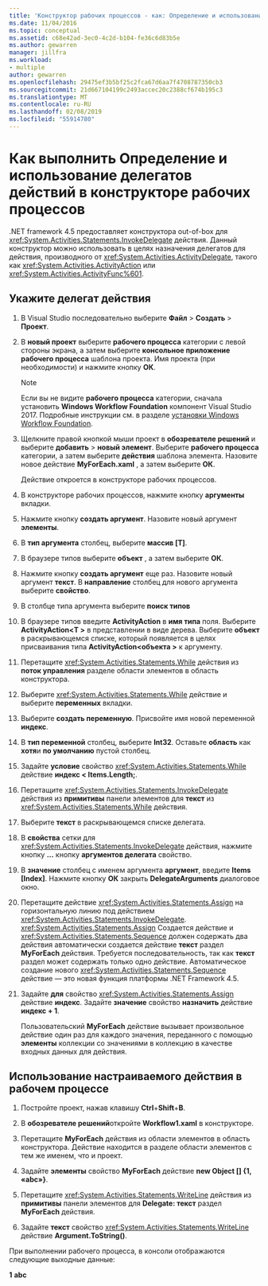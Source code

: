 ```yaml
---
title: 'Конструктор рабочих процессов - как: Определение и использование делегатов действий'
ms.date: 11/04/2016
ms.topic: conceptual
ms.assetid: c68e42ad-3ec0-4c2d-b104-fe36c6d83b5e
ms.author: gewarren
manager: jillfra
ms.workload:
- multiple
author: gewarren
ms.openlocfilehash: 29475ef3b5bf25c2fca67d6aa7f4708787350cb3
ms.sourcegitcommit: 21d667104199c2493accec20c2388cf674b195c3
ms.translationtype: MT
ms.contentlocale: ru-RU
ms.lasthandoff: 02/08/2019
ms.locfileid: "55914780"
---
```

# <a name="how-to-define-and-consume-activity-delegates-in-the-workflow-designer"></a>Как выполнить  Определение и использование делегатов действий в конструкторе рабочих процессов

.NET framework 4.5 предоставляет конструктора out-of-box для <xref:System.Activities.Statements.InvokeDelegate> действия. Данный конструктор можно использовать в целях назначения делегатов для действия, производного от <xref:System.Activities.ActivityDelegate>, такого как <xref:System.Activities.ActivityAction> или <xref:System.Activities.ActivityFunc%601>.

## <a name="define-an-activity-delegate"></a>Укажите делегат действия

1. В Visual Studio последовательно выберите **Файл** > **Создать** > **Проект**.

2. В **новый проект** выберите **рабочего процесса** категории с левой стороны экрана, а затем выберите **консольное приложение рабочего процесса** шаблона проекта. Имя проекта (при необходимости) и нажмите кнопку **ОК**.

   > [!NOTE]
   > Если вы не видите **рабочего процесса** категории, сначала установить **Windows Workflow Foundation** компонент Visual Studio 2017. Подробные инструкции см. в разделе [установки Windows Workflow Foundation](developing-applications-with-the-workflow-designer.md#install-windows-workflow-foundation).

3. Щелкните правой кнопкой мыши проект в **обозревателе решений** и выберите **добавить** > **новый элемент**. Выберите **рабочего процесса** категории, а затем выберите **действия** шаблона элемента. Назовите новое действие **MyForEach.xaml** , а затем выберите **ОК**.

   Действие откроется в конструкторе рабочих процессов.

4. В конструкторе рабочих процессов, нажмите кнопку **аргументы** вкладки.

5. Нажмите кнопку **создать аргумент**. Назовите новый аргумент **элементы**.

6. В **тип аргумента** столбец, выберите **массив [T]**.

7. В браузере типов выберите **объект** , а затем выберите **ОК**.

8. Нажмите кнопку **создать аргумент** еще раз. Назовите новый аргумент **текст**. В **направление** столбец для нового аргумента выберите **свойство**.

9. В столбце типа аргумента выберите **поиск типов**

10. В браузере типов введите **ActivityAction** в **имя типа** поля. Выберите **ActivityAction\<T >** в представлении в виде дерева. Выберите **объект** в раскрывающемся списке, который появляется в целях присваивания типа **ActivityAction\<объекта >** к аргументу.

11. Перетащите <xref:System.Activities.Statements.While> действия из **поток управления** разделе области элементов в область конструктора.

12. Выберите <xref:System.Activities.Statements.While> действие и выберите **переменных** вкладки.

13. Выберите **создать переменную**. Присвойте имя новой переменной **индекс**.

14. В **тип переменной** столбец, выберите **Int32**. Оставьте **область** как **хотя**и **по умолчанию** пустой столбец.

15. Задайте **условие** свойство <xref:System.Activities.Statements.While> действие **индекс < Items.Length;**.

16. Перетащите <xref:System.Activities.Statements.InvokeDelegate> действия из **примитивы** панели элементов для **текст** из <xref:System.Activities.Statements.While> действия.

17. Выберите **текст** в раскрывающемся списке делегата.

18. В **свойства** сетки для <xref:System.Activities.Statements.InvokeDelegate> действия, нажмите кнопку **...**  кнопку **аргументов делегата** свойство.

19. В **значение** столбец с именем аргумента **аргумент**, введите **Items [Index]**. Нажмите кнопку **ОК** закрыть **DelegateArguments** диалоговое окно.

20. Перетащите действие <xref:System.Activities.Statements.Assign> на горизонтальную линию под действием <xref:System.Activities.Statements.InvokeDelegate>. <xref:System.Activities.Statements.Assign> Создается действие и <xref:System.Activities.Statements.Sequence> должен содержать два действия автоматически создается действие **текст** раздел **MyForEach** действия. Требуется последовательность, так как **текст** раздел может содержать только одно действие. Автоматическое создание нового <xref:System.Activities.Statements.Sequence> действие — это новая функция платформы .NET Framework 4.5.

21. Задайте **для** свойство <xref:System.Activities.Statements.Assign> действие **индекс**. Задайте **значение** свойство **назначить** действие **индекс + 1**.

    Пользовательский **MyForEach** действие вызывает произвольное действие один раз для каждого значения, переданного с помощью **элементы** коллекции со значениями в коллекцию в качестве входных данных для действия.

## <a name="use-the-custom-activity-in-a-workflow"></a>Использование настраиваемого действия в рабочем процессе

1.  Постройте проект, нажав клавишу **Ctrl**+**Shift**+**B**.

2.  В **обозревателе решений**откройте **Workflow1.xaml** в конструкторе.

3.  Перетащите **MyForEach** действия из области элементов в область конструктора. Действие находится в разделе области элементов с тем же именем, что и проект.

4.  Задайте **элементы** свойство **MyForEach** действие **new Object [] {1, «abc»}**.

5.  Перетащите <xref:System.Activities.Statements.WriteLine> действия из **примитивы** панели элементов для **Delegate: текст** раздел **MyForEach** действия.

6.  Задайте **текст** свойство <xref:System.Activities.Statements.WriteLine> действие **Argument.ToString()**.

При выполнении рабочего процесса, в консоли отображаются следующие выходные данные:

**1**
**abc**